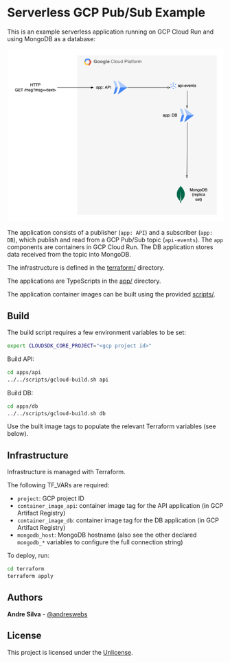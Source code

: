 # Serverless GCP Pub/Sub Example

This is an example serverless application running on GCP Cloud Run and using
MongoDB as a database:

![GCP Cloud Run PubSub Example](docs/diagrams/gcp-cloud-run-pubsub-push-example.png "example")

The application consists of a publisher (`app: API`) and a subscriber
(`app: DB`), which publish and read from a GCP Pub/Sub topic (`api-events`). The
`app` components are containers in GCP Cloud Run. The DB application stores data
received from the topic into MongoDB.

The infrastructure is defined in the [terraform/](terraform) directory.

The applications are TypeScripts in the [app/](app) directory.

The application container images can be built using the provided
[scripts/](scripts).

## Build

The build script requires a few environment variables to be set:

```sh
export CLOUDSDK_CORE_PROJECT="<gcp project id>"
```

Build API:

```sh
cd apps/api
../../scripts/gcloud-build.sh api
```

Build DB:

```sh
cd apps/db
../../scripts/gcloud-build.sh db
```

Use the built image tags to populate the relevant Terraform variables (see
below).

## Infrastructure

Infrastructure is managed with Terraform.

The following TF_VARs are required:

- `project`: GCP project ID
- `container_image_api`: container image tag for the API application (in GCP
  Artifact Registry)
- `container_image_db`: container image tag for the DB application (in GCP
  Artifact Registry)
- `mongodb_host`: MongoDB hostname (also see the other declared `mongodb_*`
  variables to configure the full connection string)

To deploy, run:

```sh
cd terraform
terraform apply
```

## Authors

**Andre Silva** - [@andreswebs](https://github.com/andreswebs)

## License

This project is licensed under the [Unlicense](UNLICENSE.md).
